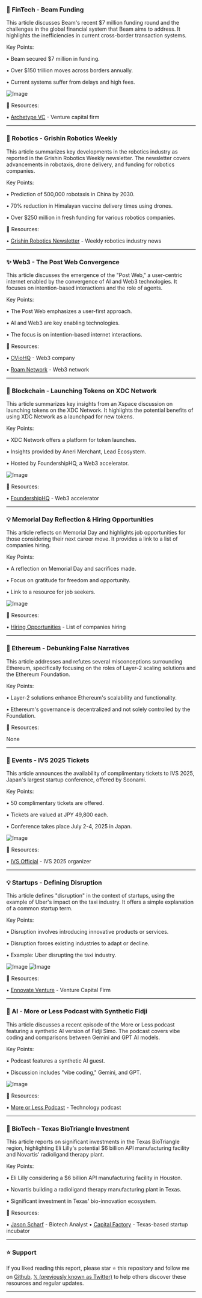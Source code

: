 ### 🚀 FinTech - Beam Funding

This article discusses Beam's recent $7 million funding round and the challenges in the global financial system that Beam aims to address.  It highlights the inefficiencies in current cross-border transaction systems.

Key Points:

• Beam secured $7 million in funding.

• Over $150 trillion moves across borders annually.

• Current systems suffer from delays and high fees.


![Image](https://pbs.twimg.com/ext_tw_video_thumb/1927349600253300736/pu/img/J-yRH_gRlvNHJk6b.jpg)

🔗 Resources:

• [Archetype VC](https://x.com/archetypevc) - Venture capital firm

---
### 🤖 Robotics - Grishin Robotics Weekly

This article summarizes key developments in the robotics industry as reported in the Grishin Robotics Weekly newsletter.  The newsletter covers advancements in robotaxis, drone delivery, and funding for robotics companies.

Key Points:

• Prediction of 500,000 robotaxis in China by 2030.

• 70% reduction in Himalayan vaccine delivery times using drones.

• Over $250 million in fresh funding for various robotics companies.


🔗 Resources:

• [Grishin Robotics Newsletter](https://open.substack.com/pub/grishinrobotics/p/grishin-robotics-newsletter-7…) - Weekly robotics industry news


---
### ✨ Web3 - The Post Web Convergence

This article discusses the emergence of the "Post Web,"  a user-centric internet enabled by the convergence of AI and Web3 technologies.  It focuses on intention-based interactions and the role of agents.

Key Points:

• The Post Web emphasizes a user-first approach.

• AI and Web3 are key enabling technologies.

• The focus is on intention-based internet interactions.


🔗 Resources:

• [OVioHQ](https://x.com/OVioHQ) -  Web3 company

• [Roam Network](https://x.com/roam_network) - Web3 network


---
### 🤖 Blockchain - Launching Tokens on XDC Network

This article summarizes key insights from an Xspace discussion on launching tokens on the XDC Network. It highlights the potential benefits of using XDC Network as a launchpad for new tokens.

Key Points:

• XDC Network offers a platform for token launches.

• Insights provided by Aneri Merchant, Lead Ecosystem.

• Hosted by FoundershipHQ, a Web3 accelerator.


![Image](https://pbs.twimg.com/media/GrZpQEHbAAI3vKE?format=jpg&name=small)

🔗 Resources:

• [FoundershipHQ](https://x.com/FoundershipHQ) - Web3 accelerator


---
### 💡  Memorial Day Reflection & Hiring Opportunities

This article reflects on Memorial Day and highlights job opportunities for those considering their next career move.  It provides a link to a list of companies hiring.

Key Points:

• A reflection on Memorial Day and sacrifices made.

• Focus on gratitude for freedom and opportunity.

• Link to a resource for job seekers.


![Image](https://pbs.twimg.com/media/Gr57jo2W4AAtTCK?format=png&name=small)

🔗 Resources:

• [Hiring Opportunities](https://shorturl.at/1moJt) -  List of companies hiring


---
### 🤖 Ethereum - Debunking False Narratives

This article addresses and refutes several misconceptions surrounding Ethereum, specifically focusing on the roles of Layer-2 scaling solutions and the Ethereum Foundation.

Key Points:

• Layer-2 solutions enhance Ethereum's scalability and functionality.

• Ethereum's governance is decentralized and not solely controlled by the Foundation.


🔗 Resources:

None


---
### 🚀 Events - IVS 2025 Tickets

This article announces the availability of complimentary tickets to IVS 2025, Japan's largest startup conference, offered by Soonami.

Key Points:

• 50 complimentary tickets are offered.

• Tickets are valued at JPY 49,800 each.

• Conference takes place July 2-4, 2025 in Japan.


![Image](https://pbs.twimg.com/media/Gr3Qd5PWcAAoVmS?format=jpg&name=small)

🔗 Resources:

• [IVS Official](https://x.com/IVS_Official) - IVS 2025 organizer


---
### 💡 Startups - Defining Disruption

This article defines "disruption" in the context of startups, using the example of Uber's impact on the taxi industry. It offers a simple explanation of a common startup term.

Key Points:

• Disruption involves introducing innovative products or services.

• Disruption forces existing industries to adapt or decline.

• Example: Uber disrupting the taxi industry.


![Image](https://pbs.twimg.com/media/Gr3LPx3XAAEyv4M?format=jpg&name=small)
![Image](https://pbs.twimg.com/media/Gr3LPxsWcAAJ2O3?format=jpg&name=small)

🔗 Resources:

• [Ennovate Venture](https://x.com/ennovateventure) -  Venture Capital Firm


---
### 🤖 AI - More or Less Podcast with Synthetic Fidji

This article discusses a recent episode of the More or Less podcast featuring a synthetic AI version of Fidji Simo.  The podcast covers vibe coding and comparisons between Gemini and GPT AI models.

Key Points:

• Podcast features a synthetic AI guest.

• Discussion includes "vibe coding," Gemini, and GPT.


![Image](https://pbs.twimg.com/amplify_video_thumb/1926399449179336704/img/RnOX6sbbvNrITq_K.jpg)

🔗 Resources:

• [More or Less Podcast](https://x.com/MoreorLessPod) - Technology podcast


---
### 🤖 BioTech - Texas BioTriangle Investment

This article reports on significant investments in the Texas BioTriangle region, highlighting Eli Lilly's potential $6 billion API manufacturing facility and Novartis' radioligand therapy plant.

Key Points:

• Eli Lilly considering a $6 billion API manufacturing facility in Houston.

• Novartis building a radioligand therapy manufacturing plant in Texas.

• Significant investment in Texas' bio-innovation ecosystem.


🔗 Resources:

• [Jason Scharf](https://x.com/Jason_A_Scharf) -  Biotech Analyst
• [Capital Factory](https://x.com/CapitalFactory) -  Texas-based startup incubator


---

### ⭐️ Support

If you liked reading this report, please star ⭐️ this repository and follow me on [Github](https://github.com/Drix10), [𝕏 (previously known as Twitter)](https://x.com/DRIX_10_) to help others discover these resources and regular updates.

---
